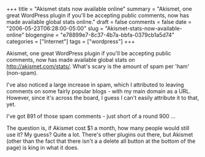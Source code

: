 +++
title = "Akismet stats now available online"
summary = "Akismet, one great WordPress plugin if you'll be accepting public comments, now has made available global stats online."
draft = false
comments = false
date = "2006-05-23T06:28:00-05:00"
slug = "Akismet-stats-now-available-online"
blogengine = "e78899e7-8c37-4b7a-bbfa-0379cb1a5d74"
categories = ["Internet"]
tags = ["wordpress"]
+++

<p>
Akismet, one great WordPress plugin if you&#39;ll be accepting public comments, now has made available global stats on <a rel="nofollow" href="http://akismet.com/stats/">http://akismet.com/stats/</a>.  What&#39;s scary is the amount of spam per &#39;ham&#39; (non-spam).<!--more--><!--adsense-->
</p>
<p>
I&#39;ve also noticed a large increase in spam, which I attributed to leaving comments on some fairly popular blogs - with my main domain as a URL. However, since it&#39;s across the board, I guess I can&#39;t easily attribute it to that, yet.
</p>
<p>
I&#39;ve got 891 of those spam comments - just short of a round 900 ...
</p>
<p>
The question is, if Akismet cost $1 a month, how many people would still use it?  My guess?  Quite a lot.  There&#39;s other plugins out there, but Akismet (other than the fact that there isn&#39;t a a delete all button at the bottom of the page) is king in what it does.
</p>

